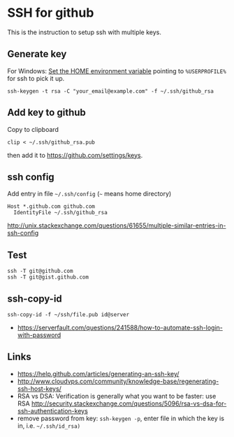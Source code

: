 # SSH for github

This is the instruction to setup ssh with multiple keys.

## Generate key

For Windows: [Set the HOME environment variable](http://stackoverflow.com/questions/9513712/git-ssh-client-for-windows-and-wrong-path-for-ssh-config-file/21451748#21451748) pointing to `%USERPROFILE%` for ssh to pick it up.

`ssh-keygen -t rsa -C "your_email@example.com" -f ~/.ssh/github_rsa`

## Add key to github

Copy to clipboard

`clip < ~/.ssh/github_rsa.pub`

then add it to https://github.com/settings/keys.

## ssh config

Add entry in file `~/.ssh/config` (`~` means home directory)

```
Host *.github.com github.com
  IdentityFile ~/.ssh/github_rsa
```

http://unix.stackexchange.com/questions/61655/multiple-similar-entries-in-ssh-config

## Test

```
ssh -T git@github.com
ssh -T git@gist.github.com
```

## ssh-copy-id

```
ssh-copy-id -f ~/ssh/file.pub id@server
```

- https://serverfault.com/questions/241588/how-to-automate-ssh-login-with-password

## Links

- https://help.github.com/articles/generating-an-ssh-key/
- http://www.cloudvps.com/community/knowledge-base/regenerating-ssh-host-keys/
- RSA vs DSA: Verification is generally what you want to be faster: use RSA http://security.stackexchange.com/questions/5096/rsa-vs-dsa-for-ssh-authentication-keys
- remove password from key: `ssh-keygen -p`, enter file in which the key is in, i.e. `~/.ssh/id_rsa)`
